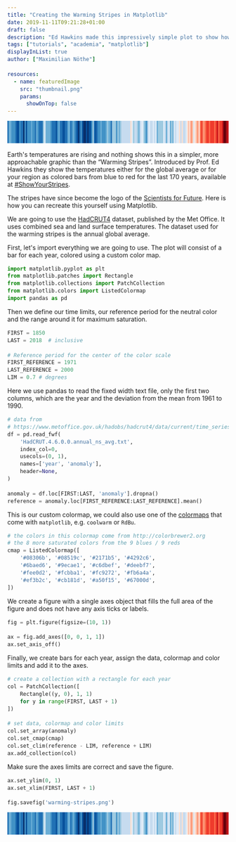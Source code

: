 ```yaml
---
title: "Creating the Warming Stripes in Matplotlib"
date: 2019-11-11T09:21:28+01:00
draft: false
description: "Ed Hawkins made this impressively simple plot to show how global temperatures have risen since 1880. Here is how to recreate it using Matplotlib."
tags: ["tutorials", "academia", "matplotlib"]
displayInList: true
author: ["Maximilian Nöthe"]

resources:
  - name: featuredImage
    src: "thumbnail.png"
    params:
      showOnTop: false
---
```


![Warming Stripes](warming-stripes.png)

Earth's temperatures are rising and nothing shows this in a simpler,
more approachable graphic than the “Warming Stripes”.
Introduced by Prof. Ed Hawkins they show the temperatures either for
the global average or for your region as colored bars from blue to red for the last 170 years, available at [#ShowYourStripes](https://showyourstripes.info).

The stripes have since become the logo of the [Scientists for Future](https://scientistsforfuture.org).
Here is how you can recreate this yourself using Matplotlib.

We are going to use the [HadCRUT4](https://www.metoffice.gov.uk/hadobs/hadcrut4/index.html) dataset, published by the Met Office.
It uses combined sea and land surface temperatures.
The dataset used for the warming stripes is the annual global average.

First, let's import everything we are going to use.
The plot will consist of a bar for each year, colored using a custom
color map.

```python
import matplotlib.pyplot as plt
from matplotlib.patches import Rectangle
from matplotlib.collections import PatchCollection
from matplotlib.colors import ListedColormap
import pandas as pd
```

Then we define our time limits, our reference period for
the neutral color and the range around it for maximum saturation.

```python
FIRST = 1850
LAST = 2018  # inclusive

# Reference period for the center of the color scale
FIRST_REFERENCE = 1971
LAST_REFERENCE = 2000
LIM = 0.7 # degrees
```

Here we use pandas to read the fixed width text file, only the
first two columns, which are the year and the deviation from the
mean from 1961 to 1990.

```python
# data from
# https://www.metoffice.gov.uk/hadobs/hadcrut4/data/current/time_series/HadCRUT.4.6.0.0.annual_ns_avg.txt
df = pd.read_fwf(
    'HadCRUT.4.6.0.0.annual_ns_avg.txt',
    index_col=0,
    usecols=(0, 1),
    names=['year', 'anomaly'],
    header=None,
)

anomaly = df.loc[FIRST:LAST, 'anomaly'].dropna()
reference = anomaly.loc[FIRST_REFERENCE:LAST_REFERENCE].mean()
```

This is our custom colormap, we could also use one of
the [colormaps](https://matplotlib.org/3.1.0/tutorials/colors/colormaps.html) that come with `matplotlib`, e.g. `coolwarm` or `RdBu`.

```python
# the colors in this colormap come from http://colorbrewer2.org
# the 8 more saturated colors from the 9 blues / 9 reds
cmap = ListedColormap([
    '#08306b', '#08519c', '#2171b5', '#4292c6',
    '#6baed6', '#9ecae1', '#c6dbef', '#deebf7',
    '#fee0d2', '#fcbba1', '#fc9272', '#fb6a4a',
    '#ef3b2c', '#cb181d', '#a50f15', '#67000d',
])
```

We create a figure with a single axes object that fills the full area
of the figure and does not have any axis ticks or labels.

```python
fig = plt.figure(figsize=(10, 1))

ax = fig.add_axes([0, 0, 1, 1])
ax.set_axis_off()
```

Finally, we create bars for each year, assign the
data, colormap and color limits and add it to the axes.

```python
# create a collection with a rectangle for each year
col = PatchCollection([
    Rectangle((y, 0), 1, 1)
    for y in range(FIRST, LAST + 1)
])

# set data, colormap and color limits
col.set_array(anomaly)
col.set_cmap(cmap)
col.set_clim(reference - LIM, reference + LIM)
ax.add_collection(col)
```

Make sure the axes limits are correct and save the figure.

```python
ax.set_ylim(0, 1)
ax.set_xlim(FIRST, LAST + 1)

fig.savefig('warming-stripes.png')
```

![Warming Stripes](warming-stripes.png)
